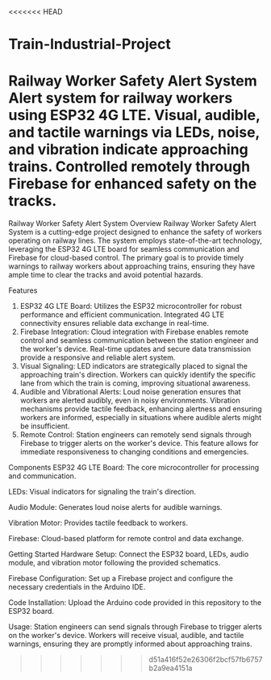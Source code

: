 <<<<<<< HEAD
# Train-Industrial-Project
 Railway Worker Safety Alert System Alert system for railway workers using ESP32 4G LTE. Visual, audible, and tactile warnings via LEDs, noise, and vibration indicate approaching trains. Controlled remotely through Firebase for enhanced safety on the tracks.
=======
Railway Worker Safety Alert System
Overview
Railway Worker Safety Alert System is a cutting-edge project designed to enhance the safety of workers operating on railway lines. The system employs state-of-the-art technology, leveraging the ESP32 4G LTE board for seamless communication and Firebase for cloud-based control. The primary goal is to provide timely warnings to railway workers about approaching trains, ensuring they have ample time to clear the tracks and avoid potential hazards.

Features
1. ESP32 4G LTE Board:
Utilizes the ESP32 microcontroller for robust performance and efficient communication.
Integrated 4G LTE connectivity ensures reliable data exchange in real-time.
2. Firebase Integration:
Cloud integration with Firebase enables remote control and seamless communication between the station engineer and the worker's device.
Real-time updates and secure data transmission provide a responsive and reliable alert system.
3. Visual Signaling:
LED indicators are strategically placed to signal the approaching train's direction.
Workers can quickly identify the specific lane from which the train is coming, improving situational awareness.
4. Audible and Vibrational Alerts:
Loud noise generation ensures that workers are alerted audibly, even in noisy environments.
Vibration mechanisms provide tactile feedback, enhancing alertness and ensuring workers are informed, especially in situations where audible alerts might be insufficient.
5. Remote Control:
Station engineers can remotely send signals through Firebase to trigger alerts on the worker's device.
This feature allows for immediate responsiveness to changing conditions and emergencies.

Components
ESP32 4G LTE Board: The core microcontroller for processing and communication.

LEDs: Visual indicators for signaling the train's direction.

Audio Module: Generates loud noise alerts for audible warnings.

Vibration Motor: Provides tactile feedback to workers.

Firebase: Cloud-based platform for remote control and data exchange.


Getting Started
Hardware Setup:
Connect the ESP32 board, LEDs, audio module, and vibration motor following the provided schematics.

Firebase Configuration:
Set up a Firebase project and configure the necessary credentials in the Arduino IDE.

Code Installation:
Upload the Arduino code provided in this repository to the ESP32 board.

Usage:
Station engineers can send signals through Firebase to trigger alerts on the worker's device.
Workers will receive visual, audible, and tactile warnings, ensuring they are promptly informed about approaching trains.
>>>>>>> d51a416f52e26306f2bcf57fb6757b2a9ea4151a
